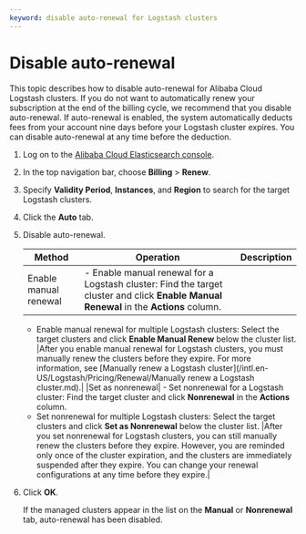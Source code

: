 ```yaml
---
keyword: disable auto-renewal for Logstash clusters
---
```


# Disable auto-renewal

This topic describes how to disable auto-renewal for Alibaba Cloud Logstash clusters. If you do not want to automatically renew your subscription at the end of the billing cycle, we recommend that you disable auto-renewal. If auto-renewal is enabled, the system automatically deducts fees from your account nine days before your Logstash cluster expires. You can disable auto-renewal at any time before the deduction.

1.  Log on to the [Alibaba Cloud Elasticsearch console](https://elasticsearch.console.aliyun.com/#/home).

2.  In the top navigation bar, choose **Billing** \> **Renew**.

3.  Specify **Validity Period**, **Instances**, and **Region** to search for the target Logstash clusters.

4.  Click the **Auto** tab.

5.  Disable auto-renewal.

    |Method|Operation|Description|
    |------|---------|-----------|
    |Enable manual renewal|    -   Enable manual renewal for a Logstash cluster: Find the target cluster and click **Enable Manual Renewal** in the **Actions** column.
    -   Enable manual renewal for multiple Logstash clusters: Select the target clusters and click **Enable Manual Renew** below the cluster list.
|After you enable manual renewal for Logstash clusters, you must manually renew the clusters before they expire. For more information, see [Manually renew a Logstash cluster](/intl.en-US/Logstash/Pricing/Renewal/Manually renew a Logstash cluster.md).|
    |Set as nonrenewal|    -   Set nonrenewal for a Logstash cluster: Find the target cluster and click **Nonrenewal** in the **Actions** column.
    -   Set nonrenewal for multiple Logstash clusters: Select the target clusters and click **Set as Nonrenewal** below the cluster list.
|After you set nonrenewal for Logstash clusters, you can still manually renew the clusters before they expire. However, you are reminded only once of the cluster expiration, and the clusters are immediately suspended after they expire. You can change your renewal configurations at any time before they expire.|

6.  Click **OK**.

    If the managed clusters appear in the list on the **Manual** or **Nonrenewal** tab, auto-renewal has been disabled.


